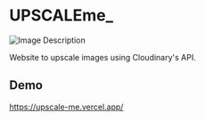 
# UPSCALEme_

![Image Description](https://res.cloudinary.com/dpowqkadm/image/upload/v1736217338/chajv1cqwu1gyyqscydi.jpg)

Website to upscale images using Cloudinary's API.




## Demo



https://upscale-me.vercel.app/